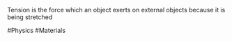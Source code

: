 Tension is the force which an object exerts on external objects because it is being stretched 

#Physics #Materials 